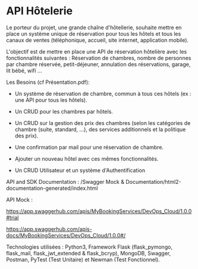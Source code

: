 # API Hôtelerie

Le porteur du projet, une grande chaîne d'hôtellerie, souhaite mettre en place un système unique de réservation pour tous les hôtels et tous les canaux de ventes (téléphonique, accueil, site internet, application mobile).

L'objectif est de mettre en place une API de réservation hôtelière avec les fonctionnalités suivantes : Réservation de chambres, nombre de personnes par chambre réservée, petit-déjeuner, annulation des réservations, garage, lit bébé, wifi ...

Les Besoins (cf Présentation.pdf):

- Un système de réservation de chambre, commun à tous ces hôtels (ex : une API pour tous les hôtels).

- Un CRUD pour les chambres par hôtels.

- Un CRUD sur la gestion des prix des chambres (selon les catégories de chambre (suite,
standard, ...), des services additionnels et la politique des prix).

- Une confirmation par mail pour une réservation de chambre.

- Ajouter un nouveau hôtel avec ces mêmes fonctionnalités.

- Un CRUD Utilisateur et un système d'Authentification	


API and SDK Documentation : /Swagger Mock & Documentation/html2-documentation-generated/index.html

API Mock : 

https://app.swaggerhub.com/apis/MyBookingServices/DevOps_Cloud/1.0.0#trial

https://app.swaggerhub.com/apis-docs/MyBookingServices/DevOps_Cloud/1.0.0#/


Technologies utilisées : Python3, Framework Flask (flask_pymongo, flask_mail, flask_jwt_extended & flask_bcryp), MongoDB, Swagger, Postman, PyTest (Test Unitaire) et Newman (Test Fonctionnel).




